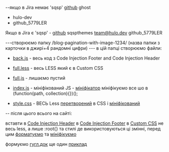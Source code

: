 

--якщо в Jira немає 'sqsp' [github](https://github.com/theghostco/ghost/tree/main/assets/) ghost
- hulo-dev
- github_5779LER

Якщо в Jira є 'sqsp' - [github](https://github.com/teamHulo/sqspthemes/tree/main/assets) sqspthemes
team@hulo.dev
github_5779LER

---створюємо папку /blog-pagination-with-image-1234/ (назва папки з карточки в джирі+4 рандомні цифри)
--- в цій папці створюємо файли:

- [back.js](./back.js.txt) - весь код з Code Injection Footer and Code Injection Header
- [full.less](./full.less.txt) - весь LESS який є в Custom CSS
- [full.js](./full.js.txt) - лишаємо пустий

- [index.js](./index.js.txt) - мініфікований JS - [мініфікатор](https://www.toptal.com/developers/javascript-minifier) 
    мініфікуємо все шо в (function(path, collection){})();

- [style.css](./style.css.txt) - ВЕСЬ Less [перетворений](https://jsonformatter.org/less-to-css) в CSS і [мініфікований](https://www.toptal.com/developers/cssminifier) 

 -- після цього всього на сайті:
 
вставти в [Code Injection Header](./header-code-inj.txt)
в [Code Injection Footer](./footer-code-inj.txt)
в [Custom CSS](./custom.css) не весь less, а лише :root{} та стилі де використовуються ці змінні, перед цим
[форматуємо](https://www.cssportal.com/css-formatter/) та [мініфікуємо](https://www.toptal.com/developers/cssminifier)  

формуємо [гугл.док](./google.doc.txt)
ще один [приклад](https://docs.google.com/document/d/1MAMlTs1WrFsj3fd9u_ayNYLjBfvdx_p0VQB358zwNcQ/edit)
